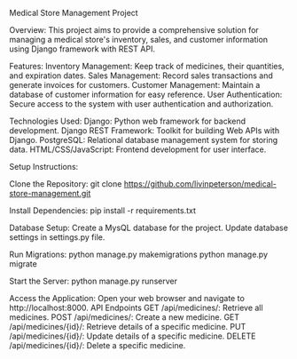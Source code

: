 Medical Store Management Project

Overview:
  This project aims to provide a comprehensive solution for managing a medical store's inventory, sales, and customer information using Django framework with REST API.

Features:
    Inventory Management: Keep track of medicines, their quantities, and expiration dates.
Sales Management: Record sales transactions and generate invoices for customers.
Customer Management: Maintain a database of customer information for easy reference.
User Authentication: Secure access to the system with user authentication and authorization.

Technologies Used:
  Django: Python web framework for backend development.
  Django REST Framework: Toolkit for building Web APIs with Django.
  PostgreSQL: Relational database management system for storing data.
  HTML/CSS/JavaScript: Frontend development for user interface.

Setup Instructions:

  Clone the Repository:
    git clone https://github.com/livinpeterson/medical-store-management.git

  Install Dependencies:
    pip install -r requirements.txt

  Database Setup:
    Create a MysQL database for the project.
    Update database settings in settings.py file.

  Run Migrations:
    python manage.py makemigrations
    python manage.py migrate

  Start the Server:
    python manage.py runserver

Access the Application:
  Open your web browser and navigate to http://localhost:8000.
  API Endpoints
  GET /api/medicines/: Retrieve all medicines.
  POST /api/medicines/: Create a new medicine.
  GET /api/medicines/{id}/: Retrieve details of a specific medicine.
  PUT /api/medicines/{id}/: Update details of a specific medicine.
  DELETE /api/medicines/{id}/: Delete a specific medicine.

